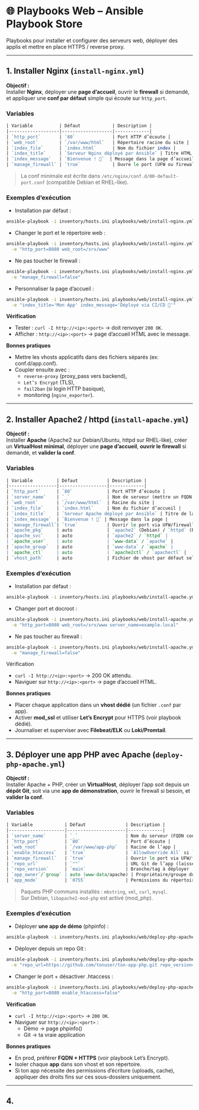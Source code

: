 # 🌐 Playbooks Web – Ansible Playbook Store

Playbooks pour installer et configurer des serveurs web, déployer des applis et mettre en place HTTPS / reverse proxy.

---

## 1. Installer Nginx (`install-nginx.yml`)

**Objectif :**  
Installer **Nginx**, déployer une **page d’accueil**, ouvrir le **firewall** si demandé, et appliquer une **conf par défaut** simple qui écoute sur `http_port`.

### Variables
```perl
| Variable          | Défaut            | Description |
|-------------------|-------------------|-------------|
| `http_port`       | `80`              | Port HTTP d’écoute |
| `web_root`        | `/var/www/html`   | Répertoire racine du site |
| `index_file`      | `index.html`      | Nom du fichier index |
| `index_title`     | `Serveur Nginx déployé par Ansible` | Titre HTML |
| `index_message`   | `Bienvenue ! 🚀`  | Message dans la page d’accueil |
| `manage_firewall` | `true`            | Ouvre le port (UFW ou firewalld) si dispo |
```
> La conf minimale est écrite dans `/etc/nginx/conf.d/00-default-port.conf` (compatible Debian et RHEL-like).

### Exemples d’exécution

- Installation par défaut :
```bash
ansible-playbook -i inventory/hosts.ini playbooks/web/install-nginx.yml
```
- Changer le port et le répertoire web :
```bash
ansible-playbook -i inventory/hosts.ini playbooks/web/install-nginx.yml \
  -e "http_port=8080 web_root=/srv/www"
```
- Ne pas toucher le firewall :
```bash
ansible-playbook -i inventory/hosts.ini playbooks/web/install-nginx.yml \
  -e "manage_firewall=false"
```
- Personnaliser la page d’accueil :
```bash
ansible-playbook -i inventory/hosts.ini playbooks/web/install-nginx.yml \
  -e "index_title='Mon App' index_message='Déployé via CI/CD 🎯'"
```
**Vérification**
- Tester : `curl -I http://<ip>:<port>` → doit renvoyer `200 OK`.
- Afficher : `http://<ip>:<port>` → page d’accueil HTML avec le message.

**Bonnes pratiques**

- Mettre les vhosts applicatifs dans des fichiers séparés (ex: conf.d/app.conf).
- Coupler ensuite avec :
	- `reverse-proxy` (proxy_pass vers backend),
	- `Let’s Encrypt` (TLS),
	- `fail2ban` (si login HTTP basique),
	- monitoring (`nginx_exporter`).

---

## 2. Installer Apache2 / httpd (`install-apache.yml`)

**Objectif :**  
Installer **Apache** (Apache2 sur Debian/Ubuntu, httpd sur RHEL-like), créer un **VirtualHost minimal**, déployer une **page d’accueil**, **ouvrir le firewall** si demandé, et **valider la conf**.

### Variables
```perl
| Variable         | Défaut           | Description |
|------------------|------------------|-------------|
| `http_port`      | `80`             | Port HTTP d’écoute |
| `server_name`    | `_`              | Nom de serveur (mettre un FQDN si besoin) |
| `web_root`       | `/var/www/html`  | Racine du site |
| `index_file`     | `index.html`     | Nom du fichier d’accueil |
| `index_title`    | `Serveur Apache déployé par Ansible` | Titre de la page |
| `index_message`  | `Bienvenue ! 🚀` | Message dans la page |
| `manage_firewall`| `true`           | Ouvrir le port via UFW/firewalld |
| `apache_pkg`     | auto             | `apache2` (Debian) / `httpd` (RHEL) |
| `apache_svc`     | auto             | `apache2` / `httpd` |
| `apache_user`    | auto             | `www-data` / `apache` |
| `apache_group`   | auto             | `www-data` / `apache` |
| `apache_ctl`     | auto             | `apache2ctl` / `apachectl` |
| `vhost_path`     | auto             | Fichier de vhost par défaut selon OS |
```
### Exemples d’exécution

- Installation par défaut :
```bash
ansible-playbook -i inventory/hosts.ini playbooks/web/install-apache.yml
```
- Changer port et docroot :
```bash
ansible-playbook -i inventory/hosts.ini playbooks/web/install-apache.yml \
  -e "http_port=8080 web_root=/srv/www server_name=example.local"
```
- Ne pas toucher au firewall :
```bash
ansible-playbook -i inventory/hosts.ini playbooks/web/install-apache.yml \
  -e "manage_firewall=false"
```
Vérification
- `curl -I http://<ip>:<port>` → 200 OK attendu.
- Naviguer sur `http://<ip>:<port>` → page d’accueil HTML.

**Bonnes pratiques**
- Placer chaque application dans un **vhost dédié** (un fichier `.conf` par app).
- Activer **mod_ssl** et utiliser **Let’s Encrypt** pour HTTPS (voir playbook dédié).
- Journaliser et superviser avec **Filebeat/ELK** ou **Loki/Promtail**.

---

## 3. Déployer une app PHP avec Apache (`deploy-php-apache.yml`)

**Objectif :**  
Installer Apache + PHP, créer un **VirtualHost**, déployer l’app soit depuis un **dépôt Git**, soit via une **app de démonstration**, ouvrir le firewall si besoin, et **valider la conf**.

### Variables
```perl
| Variable            | Défaut               | Description |
|---------------------|----------------------|-------------|
| `server_name`       | `_`                  | Nom du serveur (FQDN conseillé en prod) |
| `http_port`         | `80`                 | Port d’écoute |
| `web_root`          | `/var/www/app-php`   | Racine de l’app |
| `enable_htaccess`   | `true`               | `AllowOverride All` si `true` |
| `manage_firewall`   | `true`               | Ouvrir le port via UFW/firewalld |
| `repo_url`          | `""`                 | URL Git de l’app (laisser vide pour démo) |
| `repo_version`      | `main`               | Branche/tag à déployer |
| `app_owner`/`group` | auto (www-data/apache) | Propriétaire/groupe du répertoire |
| `app_mode`          | `0755`               | Permissions du répertoire |
```
> Paquets PHP communs installés : `mbstring`, `xml`, `curl`, `mysql`.  
> Sur Debian, `libapache2-mod-php` est activé (mod_php).

### Exemples d’exécution

- Déployer **une app de démo** (phpinfo) :
```bash
ansible-playbook -i inventory/hosts.ini playbooks/web/deploy-php-apache.yml
```
- Déployer depuis un repo Git :
```bash
ansible-playbook -i inventory/hosts.ini playbooks/web/deploy-php-apache.yml \
  -e "repo_url=https://github.com/tonuser/ton-app-php.git repo_version=main server_name=app.local web_root=/var/www/app"
```
- Changer le port + désactiver .htaccess :
```bash
ansible-playbook -i inventory/hosts.ini playbooks/web/deploy-php-apache.yml \
  -e "http_port=8080 enable_htaccess=false"
```

**Vérification**
- `curl -I http://<ip>:<port>` → `200 OK`.
- Naviguer sur `http://<ip>:<port>` :
	- Démo → page phpinfo()
	- Git → ta vraie application

**Bonnes pratiques**
- En prod, préférer **FQDN + HTTPS** (voir playbook Let’s Encrypt).
- Isoler chaque **app** dans son vhost et son répertoire.
- Si ton app nécessite des permissions d’écriture (uploads, cache), appliquer des droits fins sur ces sous-dossiers uniquement.

---

## 4. 
